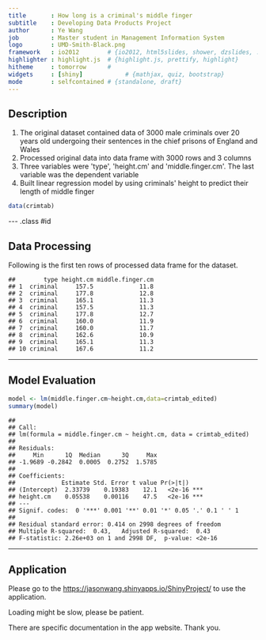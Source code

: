 ```yaml
---
title       : How long is a criminal's middle finger
subtitle    : Developing Data Products Project
author      : Ye Wang
job         : Master student in Management Information System
logo        : UMD-Smith-Black.png
framework   : io2012        # {io2012, html5slides, shower, dzslides, ...}
highlighter : highlight.js  # {highlight.js, prettify, highlight}
hitheme     : tomorrow      # 
widgets     : [shiny]            # {mathjax, quiz, bootstrap}
mode        : selfcontained # {standalone, draft}
---
```


## Description

1. The original dataset contained data of 3000 male criminals over 20 years old undergoing their sentences in the chief prisons of England and Wales
2. Processed original data into data frame with 3000 rows and 3 columns
3. Three variables were 'type', 'height.cm' and 'middle.finger.cm'. The last variable was the dependent variable 
4. Built linear regression model by using criminals' height to predict their length of middle finger


```r
data(crimtab)
```

--- .class #id 

## Data Processing

Following is the first ten rows of processed data frame for the dataset. 


```
##        type height.cm middle.finger.cm
## 1  criminal     157.5             11.8
## 2  criminal     177.8             12.8
## 3  criminal     165.1             11.3
## 4  criminal     157.5             11.3
## 5  criminal     177.8             12.7
## 6  criminal     160.0             11.9
## 7  criminal     160.0             11.7
## 8  criminal     162.6             10.9
## 9  criminal     165.1             11.3
## 10 criminal     167.6             11.2
```

---

## Model Evaluation


```r
model <- lm(middle.finger.cm~height.cm,data=crimtab_edited)
summary(model)
```

```
## 
## Call:
## lm(formula = middle.finger.cm ~ height.cm, data = crimtab_edited)
## 
## Residuals:
##     Min      1Q  Median      3Q     Max 
## -1.9689 -0.2842  0.0005  0.2752  1.5785 
## 
## Coefficients:
##             Estimate Std. Error t value Pr(>|t|)    
## (Intercept)  2.33739    0.19383    12.1   <2e-16 ***
## height.cm    0.05538    0.00116    47.5   <2e-16 ***
## ---
## Signif. codes:  0 '***' 0.001 '**' 0.01 '*' 0.05 '.' 0.1 ' ' 1
## 
## Residual standard error: 0.414 on 2998 degrees of freedom
## Multiple R-squared:  0.43,	Adjusted R-squared:  0.43 
## F-statistic: 2.26e+03 on 1 and 2998 DF,  p-value: <2e-16
```


---

## Application

Please go to the https://jasonwang.shinyapps.io/ShinyProject/ to use the application. 

Loading might be slow, please be patient.

There are specific documentation in the app website. Thank you.



